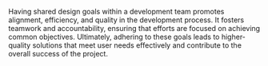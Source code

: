 
Having shared design goals within a development team promotes alignment, efficiency, and quality in the development process. It fosters teamwork and accountability, ensuring that efforts are focused on achieving common objectives. Ultimately, adhering to these goals leads to higher-quality solutions that meet user needs effectively and contribute to the overall success of the project.

